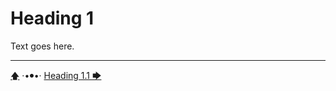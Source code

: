 # Heading 1

Text goes here.



---

[🡅](./toc.md) ·•⦁•· [Heading 1.1 🡆](./Heading-1/Heading-1.1.md)